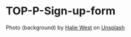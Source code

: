 # TOP-P-Sign-up-form

Photo (background) by [Halie West](https://unsplash.com/@haliewestphoto) on [Unsplash](https://unsplash.com/)